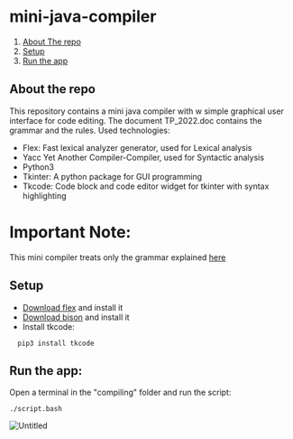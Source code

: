 # mini-java-compiler
 <ol>
    <li>
      <a href="#about-the-repo">About The repo</a>
    </li>
      <li>
      <a href="#setup">Setup</a>
    </li>
      <li>
      <a href="#run-the-app">Run the app</a>
    </li>
  </ol>

  ## About the repo
  This repository contains a mini java compiler with w simple graphical user interface for code editing.
  The document TP_2022.doc contains the grammar and the rules.
  Used technologies:
  * Flex: Fast lexical analyzer generator, used for Lexical analysis
  * Yacc Yet Another Compiler-Compiler, used for Syntactic analysis
  * Python3
  * Tkinter: A python package for GUI programming
  * Tkcode: Code block and code editor widget for tkinter with syntax highlighting
# Important Note:
This mini compiler treats only the grammar explained [here](https://github.com/Hazem-Atya/mini-java-compiler/blob/main/TP_2022.doc)
  ## Setup
  * [Download flex](http://gnuwin32.sourceforge.net/downlinks/flex.php) and install it
  * [Download bison](http://downloads.sourceforge.net/gnuwin32/bison-2.4.1-setup.exe) and install it
  * Install tkcode:
```
  pip3 install tkcode
```
 ## Run the app:
Open a terminal in the "compiling" folder and run the script:
```
./script.bash
```
![Untitled](https://user-images.githubusercontent.com/53778545/166907908-1a71d964-1a54-430c-8d4b-158cf09664a4.png)

